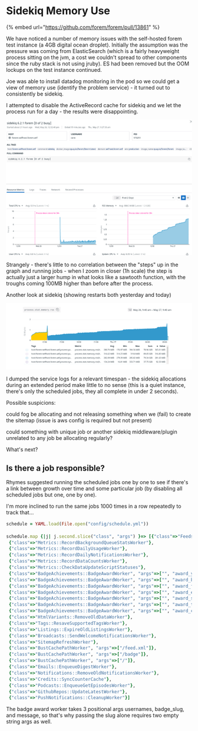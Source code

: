 # Sidekiq Memory Use

{% embed url="https://github.com/forem/forem/pull/13861" %}

We have noticed a number of memory issues with the self-hosted forem test instance \(a 4GB digital ocean droplet\). Initially the assumption was the pressure was coming from ElasticSearch \(which is a fairly heavyweight process sitting on the jvm, a cost we couldn't spread to other components since the ruby stack is not using jruby\). ES had been removed but the OOM lockups on the test instance continued.



Joe was able to install datadog monitoring in the pod so we could get a view of memory use \(identify the problem service\) - it turned out to consistently be sidekiq.

I attempted to disable the ActiveRecord cache for sidekiq and we let the process run for a day - the results were disappointing.

![sidekiq process from datadog](.gitbook/assets/screenshot-from-2021-05-27-09-46-15.png)

Strangely - there's little to no correlation between the "steps" up in the graph and running jobs - when I zoom in closer \(1h scale\) the step is actually just a larger hump in what looks like a sawtooth function, with the troughs coming 100MB higher than before after the process.

Another look at sidekiq \(showing restarts both yesterday and today\)

![datadog sidekiq processes over time](.gitbook/assets/screenshot-from-2021-05-27-10-38-19.png)

I dumped the service logs for a relevant timespan - the sidekiq allocations during an extended period make little to no sense \(this is a quiet instance, there's only the scheduled jobs, they all complete in under 2 seconds\).

Possible suspicions:

could fog be allocating and not releasing something when we \(fail\) to create the sitemap \(issue is aws config is required but not present\)

could something with unique job or another sidekiq middleware/plugin unrelated to any job be allocating regularly? 

What's next?



## Is there a job responsible?

Rhymes suggested running the scheduled jobs one by one to see if there's a link between growth over time and some particular job \(by disabling all scheduled jobs but one, one by one\).

I'm more inclined to run the same jobs 1000 times in a row repeatedly to track that...



```ruby
schedule = YAML.load(File.open("config/schedule.yml"))

schedule.map {|j| j.second.slice("class", "args") }=> [{"class"=>"Feeds::ImportArticlesWorker"},                      
 {"class"=>"Metrics::RecordBackgroundQueueStatsWorker"},
 {"class"=>"Metrics::RecordDailyUsageWorker"},
 {"class"=>"Metrics::RecordDailyNotificationsWorker"},
 {"class"=>"Metrics::RecordDataCountsWorker"},
 {"class"=>"Metrics::CheckDataUpdateScriptStatuses"},
 {"class"=>"BadgeAchievements::BadgeAwardWorker", "args"=>["", "award_yearly_club", ""]},
 {"class"=>"BadgeAchievements::BadgeAwardWorker", "args"=>["", "award_beloved_comment", ""]},
 {"class"=>"BadgeAchievements::BadgeAwardWorker", "args"=>["", "award_four_week_streak", ""]},
 {"class"=>"BadgeAchievements::BadgeAwardWorker", "args"=>["", "award_eight_week_streak", ""]},
 {"class"=>"BadgeAchievements::BadgeAwardWorker", "args"=>["", "award_sixteen_week_streak", ""]},
 {"class"=>"BadgeAchievements::BadgeAwardWorker", "args"=>["", "award_tag", ""]},
 {"class"=>"BadgeAchievements::BadgeAwardWorker", "args"=>["", "award_contributor_from_github", ""]},
 {"class"=>"HtmlVariants::RemoveOldDataWorker"},
 {"class"=>"Tags::ResaveSupportedTagsWorker"},
 {"class"=>"Listings::ExpireOldListingsWorker"},
 {"class"=>"Broadcasts::SendWelcomeNotificationsWorker"},
 {"class"=>"SitemapRefreshWorker"},
 {"class"=>"BustCachePathWorker", "args"=>["/feed.xml"]},
 {"class"=>"BustCachePathWorker", "args"=>["/badge"]},
 {"class"=>"BustCachePathWorker", "args"=>["/"]},
 {"class"=>"Emails::EnqueueDigestWorker"},
 {"class"=>"Notifications::RemoveOldNotificationsWorker"},
 {"class"=>"Credits::SyncCounterCache"},
 {"class"=>"Podcasts::EnqueueGetEpisodesWorker"},
 {"class"=>"GithubRepos::UpdateLatestWorker"},
 {"class"=>"PushNotifications::CleanupWorker"}]
```

The badge award worker takes 3 positional args usernames, badge\_slug, and message, so that's why passing the slug alone requires two empty string args as well.

